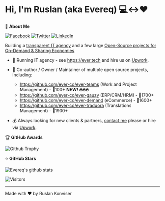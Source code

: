 # Hi, I'm Ruslan (aka Evereq) :computer:<->:heart:

🚀 <b>About Me</b>

[![Facebook](https://img.shields.io/badge/facebook-%231877F2.svg?&style=for-the-badge&logo=facebook&logoColor=white)](https://facebook.com/evereq) 
[![Twitter](https://img.shields.io/badge/twitter-%231DA1F2.svg?&style=for-the-badge&logo=twitter&logoColor=white)](https://twitter.com/evereq) 
[![LinkedIn](https://img.shields.io/badge/linkedin-%230077B5.svg?&style=for-the-badge&logo=linkedin&logoColor=white)](https://linkedin.com/in/evereq)

Building a [transparent IT agency](https://ever.tech) and a few large [Open-Source projects for On-Demand & Sharing Economies](https://github.com/ever-co).

- :muscle: Running IT agency - see https://ever.tech and hire us on [Upwork](https://upwork.com/ag/ever).

- :gift_heart: Co-author / Owner / Maintainer of multiple open source projects, including:  

  - https://github.com/ever-co/ever-teams (Work and Project Management) - 🌟100+ **NEW! 🔥🔥🔥**  
  - https://github.com/ever-co/ever-gauzy (ERP/CRM/HRM) - 🌟1700+  
  - https://github.com/ever-co/ever-demand (eCommerce) - 🌟1600+  
  - https://github.com/ever-co/ever-traduora (Translations Management) - 🌟1900+  

- :moneybag: Always looking for new clients & partners, [contact me](mailto:ever@ever.tech) please or hire via [Upwork](https://upwork.com/fl/ever).

🏆 <b>GitHub Awards</b>

![Github Trophy](https://github-profile-trophy.vercel.app/?username=evereq)

⭐ <b>GitHub Stars</b>

![Evereq's github stats](https://evereq-github-stats.vercel.app/api?username=evereq&show_icons=true&title_color=fff&icon_color=79ff97&text_color=9f9f9f&bg_color=151515)

![Visitors](https://visitor-badge.laobi.icu/badge?page_id=evereq)

---
Made with ❤️ by Ruslan Konviser

